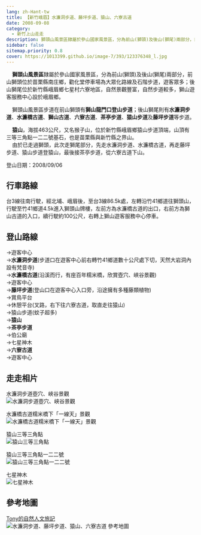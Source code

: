 ```yaml
---
lang: zh-Hant-tw
title: 【新竹峨眉】水濂洞步道、藤坪步道、猿山、六寮古道
date: 2008-09-08
category: 
  - 新竹上山走走
description: 獅頭山風景區隸屬於參山國家風景區，分為前山(獅頭)及後山(獅尾)兩部分，前山獅頭位於苗栗縣南庄鄉，勸化堂停車場為大眾化路線及石階步道，遊客眾多；後山獅尾位於新竹縣峨眉鄉七星村六寮地區，自然景觀豐富，自然步道較多，獅山遊客服務中心設於峨眉鄉。 獅頭山風景區步道在前山獅頭有獅山龍門口登山步道；後山獅尾則有水濂洞步道、水濂橋古道、獅山古道、六寮古道、茶亭步道、猿山步道及藤坪步道等步道。 猿山，海拔463公尺，又名猴子山，位於新竹縣峨眉鄉猿山步道頂端，山頂有三等三角點一二二號基石，也是苗栗縣與新竹縣之界山。 由於已走過獅頭，此次走獅尾部分，先走水濂洞步道、水濂橋古道，再走藤坪步道、猿山步道登猿山，最後接茶亭步道，從六寮古道下山。
sidebar: false
sitemap.priority: 0.8
cover: https://1013399.github.io/image-7/393/123376348_l.jpg
---
```


    **獅頭山風景區**隸屬於參山國家風景區，分為前山(獅頭)及後山(獅尾)兩部分，前山獅頭位於苗栗縣南庄鄉，勸化堂停車場為大眾化路線及石階步道，遊客眾多；後山獅尾位於新竹縣峨眉鄉七星村六寮地區，自然景觀豐富，自然步道較多，獅山遊客服務中心設於峨眉鄉。  

<!-- more -->

    獅頭山風景區步道在前山獅頭有**獅山龍門口登山步道**；後山獅尾則有**水濂洞步道**、**水濂橋古道**、**獅山古道**、**六寮古道**、**茶亭步道**、**猿山步道**及**藤坪步道**等步道。  

    **猿山**，海拔463公尺，又名猴子山，位於新竹縣峨眉鄉猿山步道頂端，山頂有三等三角點一二二號基石，也是苗栗縣與新竹縣之界山。  
    由於已走過獅頭，此次走獅尾部分，先走水濂洞步道、水濂橋古道，再走藤坪步道、猿山步道登猿山，最後接茶亭步道，從六寮古道下山。

登山日期：2008/09/06

## 行車路線
台3線往南行駛，經北埔、峨眉後，至台3線86.5k處，左轉沿竹41鄉道往獅頭山，行駛至竹41鄉道4.5k進入獅頭山牌樓，左前方為水濂橋古道的出口，右前方為獅山古道的入口，續行駛約100公尺，右轉上獅山遊客服務中心停車。

## 登山路線
→遊客中心  
→**水濂洞步道**(步道口在遊客中心前右轉竹41鄉道數十公尺處下切，天然大岩洞內設有梵音寺)  
→**水濂橋古道**(沿溪而行，有座百年糯米橋，欣賞壺穴、峽谷景觀)  
→遊客中心  
→**藤坪步道**(登山口在遊客中心入口旁，沿途擁有多種藤類植物)  
→賞鳥平台  
→休憩平台(叉路，右下往六寮古道，取直走往猿山)  
→猿山步道(蚊子超多)  
→**猿山**  
→**茶亭步道**  
→伯公廟  
→七星神木  
→**六寮古道**  
→遊客中心

## 走走相片
水濂洞步道壺穴、峽谷景觀  
![水濂洞步道壺穴、峽谷景觀](https://1013399.github.io/image-7/393/123376348_l.jpg)

水濂橋古道糯米橋下「一線天」景觀  
![水濂橋古道糯米橋下「一線天」景觀](https://1013399.github.io/image-7/393/123376416_l.jpg)

猿山三等三角點  
![猿山三等三角點](https://1013399.github.io/image-7/393/123376459_l.jpg)

猿山三等三角點一二二號  
![猿山三等三角點一二二號](https://1013399.github.io/image-7/393/123376539_l.jpg)

七星神木  
![七星神木](https://1013399.github.io/image-7/393/123376540_l.jpg)

## 參考地圖
[Tony的自然人文旅記](http://www.tonyhuang39.com/tony0393.html)  
![水濂洞步道、藤坪步道、猿山、六寮古道 參考地圖](https://1013399.github.io/image-7/393/123376563_l.jpg)